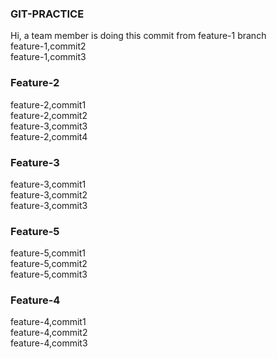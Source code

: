 ### GIT-PRACTICE
Hi, a team member is doing this commit from feature-1 branch<br />
feature-1,commit2<br />
feature-1,commit3<br />

### Feature-2
feature-2,commit1<br />
feature-2,commit2<br />
feature-3,commit3<br />
feature-2,commit4<br />

### Feature-3
feature-3,commit1<br />
feature-3,commit2<br />
feature-3,commit3<br />

### Feature-5
feature-5,commit1<br />
feature-5,commit2<br />
feature-5,commit3<br />

### Feature-4
feature-4,commit1<br />
feature-4,commit2<br />
feature-4,commit3<br />

